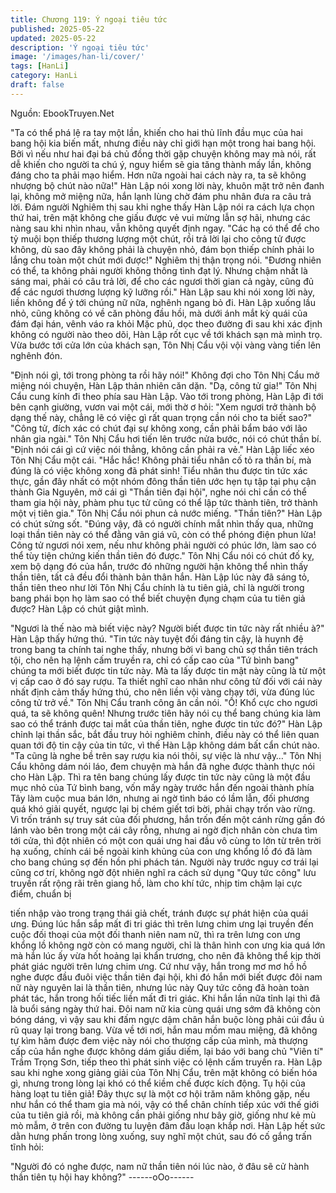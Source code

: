 ```yaml
---
title: Chương 119: Ý ngoại tiêu tức
published: 2025-05-22
updated: 2025-05-22
description: 'Ý ngoại tiêu tức'
image: '/images/han-li/cover/'
tags: [HanLi]
category: HanLi
draft: false
---
```


Nguồn: EbookTruyen.Net

"Ta có thể phá lệ ra tay một lần, khiến cho hai thủ lĩnh đầu mục
của hai bang hội kia biến mất, nhưng điều này chỉ giới hạn một
trong hai bang hội. Bởi vì nếu như hai đại bá chủ đồng thời gặp
chuyện không may mà nói, rất dễ khiến cho người ta chú ý, nguy
hiểm sẽ gia tăng thành mấy lần, không đáng cho ta phải mạo
hiểm. Hơn nữa ngoài hai cách này ra, ta sẽ không nhượng bộ
chút nào nữa!" Hàn Lập nói xong lời này, khuôn mặt trở nên đanh
lại, không mở miệng nữa, hắn lạnh lùng chờ đám phu nhân đưa
ra câu trả lời.
Đám người Nghiêm thị sau khi nghe thấy Hàn Lập nói ra cách lựa
chọn thứ hai, trên mặt không che giấu được vẻ vui mừng lẫn sợ
hãi, nhưng các nàng sau khi nhìn nhau, vẫn không quyết định
ngay.
"Các hạ có thể để cho tỷ muội bọn thiếp thương lượng một chút,
rồi trả lời lại cho công tử được không, dù sao đây không phải là
chuyện nhỏ, đám bọn thiếp chính phải lo lắng chu toàn một chút
mới được!" Nghiêm thị thận trọng nói.
"Đương nhiên có thể, ta không phải người không thông tình đạt lý.
Nhưng chậm nhất là sáng mai, phải có câu trả lời, để cho các
ngươi thời gian cả ngày, cũng đủ để các ngươi thương lượng kỹ
lưỡng rồi." Hàn Lập sau khi nói xong lời này, liền không để ý tới
chúng nữ nữa, nghênh ngang bỏ đi.
Hàn Lập xuống lầu nhỏ, cũng không có về căn phòng đầu hồi, mà
dưới ánh mắt kỳ quái của đám đại hán, vênh váo ra khỏi Mặc
phủ, dọc theo đường đi sau khi xác định không có người nào theo
dõi, Hàn Lập rốt cục về tới khách sạn mà mình trọ.
Vừa bước tới cửa lớn của khách sạn, Tôn Nhị Cẩu vội vội vàng
vàng tiến lên nghênh đón.

"Định nói gì, tới trong phòng ta rồi hãy nói!" Không đợi cho Tôn
Nhị Cẩu mở miệng nói chuyện, Hàn Lập thản nhiên căn dặn.
"Dạ, công tử gia!" Tôn Nhị Cẩu cung kính đi theo phía sau Hàn
Lập.
Vào tới trong phòng, Hàn Lập đi tới bên cạnh giường, vươn vai
một cái, mới thờ ơ hỏi: "Xem ngươi trở thành bộ dạng thế này,
chẳng lẽ có việc gì rất quan trọng cần nói cho ta biết sao?"
"Công tử, đích xác có chút đại sự không xong, cần phải bẩm báo
với lão nhân gia ngài." Tôn Nhị Cẩu hơi tiến lên trước nửa bước,
nói có chút thần bí.
"Định nói cái gì cứ việc nói thẳng, không cần phải ra vẻ." Hàn Lập
liếc xéo Tôn Nhị Cẩu một cái.
"Hắc hắc! Không phải tiểu nhân cố tỏ ra thần bí, mà đúng là có
việc không xong đã phát sinh! Tiểu nhân thu được tin tức xác
thực, gần đây nhất có một nhóm đông thần tiên ước hẹn tụ tập tại
phụ cận thành Gia Nguyên, mở cái gì "Thần tiên đại hội", nghe nói
chỉ cần có thể tham gia hội này, phàm phu tục tử cũng có thể lập
tức thành tiên, trở thành một vị tiên gia." Tôn Nhị Cẩu nói phun cả
nước miếng.
"Thần tiên?" Hàn Lập có chút sửng sốt.
"Đúng vậy, đã có người chính mắt nhìn thấy qua, những loại thần
tiên này có thể đằng vân giá vũ, còn có thể phóng điện phun lửa!
Công tử ngươi nói xem, nếu như không phải người có phúc lớn,
làm sao có thể tùy tiện chứng kiến thần tiên đó được." Tôn Nhị
Cẩu nói có chút đố kỵ, xem bộ dạng đó của hắn, trước đó những
người hận không thể nhìn thấy thần tiên, tất cả đều đổi thành bản
thân hắn.
Hàn Lập lúc này đã sáng tỏ, thần tiên theo như lời Tôn Nhị Cẩu
chính là tu tiên giả, chỉ là người trong bang phái bọn họ làm sao
có thể biết chuyện đụng chạm của tu tiên giả được? Hàn Lập có
chút giật mình.

"Ngươi là thế nào mà biết việc này? Người biết được tin tức này
rất nhiều à?" Hàn Lập thấy hứng thú.
"Tin tức này tuyệt đối đáng tin cậy, là huynh đệ trong bang ta
chính tai nghe thấy, nhưng bởi vì bang chủ sợ thần tiên trách tội,
cho nên hạ lệnh cấm truyền ra, chỉ có cấp cao của "Tứ bình bang"
chúng ta mới biết được tin tức này. Mà ta lấy được tin mật này
cũng là từ một vị cấp cao ở đó say rượu. Ta thiết nghĩ cao nhân
như công tử đối với cái này nhất định cảm thấy hứng thú, cho nên
liền vội vàng chạy tới, vừa đúng lúc công tử trở về." Tôn Nhị Cẩu
tranh công ân cần nói.
"Ồ! Khổ cực cho ngươi quá, ta sẽ không quên! Nhưng trước tiên
hãy nói cụ thể bang chúng kia làm sao có thể tránh được tai mắt
của thần tiên, nghe được tin tức đó?" Hàn Lập chỉnh lại thần sắc,
bắt đầu truy hỏi nghiêm chỉnh, điều này có thể liên quan quan tới
độ tin cậy của tin tức, vì thế Hàn Lập không dám bất cẩn chút
nào.
"Ta cũng là nghe bề trên say rượu kia nói thôi, sự việc là như
vậy…" Tôn Nhị Cẩu không dám nói láo, đem chuyện mà hắn đã
nghe được thành thực nói cho Hàn Lập.
Thì ra tên bang chúng lấy được tin tức này cũng là một đầu mục
nhỏ của Tứ bình bang, vốn mấy ngày trước hắn đến ngoài thành
phía Tây làm cuộc mua bán lớn, nhưng ai ngờ tình báo có lầm
lẫn, đối phương quá khó giải quyết, ngược lại bị chém giết tơi bời,
phải chạy trốn vào rừng.
Vì trốn tránh sự truy sát của đối phương, hắn trốn đến một cánh
rừng gần đó lánh vào bên trong một cái cây rỗng, nhưng ai ngờ
địch nhân còn chưa tìm tới cửa, thì đột nhiên có một con quái ưng
hai đầu vô cùng to lớn từ trên trời hạ xuống, chính cái bề ngoài
kinh khủng của con ưng khổng lồ đó đã làm cho bang chúng sợ
đến hồn phi phách tán.
Người này trước nguy cơ trái lại cũng cơ trí, không ngờ đột nhiên
nghĩ ra cách sử dụng "Quy tức công" lưu truyền rất rộng rãi trên
giang hồ, làm cho khí tức, nhịp tim chậm lại cực điểm, chuẩn bị

tiến nhập vào trong trạng thái giả chết, tránh được sự phát hiện
của quái ưng.
Đúng lúc hắn sắp mất đi tri giác thì trên lưng chim ưng lại truyền
đến cuộc đối thoại của một đối thanh niên nam nữ, thì ra trên lưng
con ưng khổng lồ không ngờ còn có mang người, chỉ là thân hình
con ưng kia quá lớn mà hắn lúc ấy vừa hốt hoảng lại khẩn
trương, cho nên đã không thể kịp thời phát giác người trên lưng
chim ưng.
Cứ như vậy, hắn trong mơ mơ hồ hồ nghe được đầu đuôi việc
thần tiên đại hội, khi đó hắn mới biết được đôi nam nữ này
nguyên lai là thần tiên, nhưng lúc này Quy tức công đã hoàn toàn
phát tác, hắn trong hối tiếc liền mất đi tri giác.
Khi hắn lần nữa tỉnh lại thì đã là buổi sáng ngày thứ hai. Đôi nam
nữ kia cùng quái ưng sớm đã không còn bóng dáng, vì vậy sau
khi đấm ngực dậm chân hắn buộc lòng phải cúi đầu ủ rũ quay lại
trong bang.
Vừa về tới nơi, hắn mau mồm mau miệng, đã không tự kìm hãm
được đem việc này nói cho thượng cấp của mình, mà thượng cấp
của hắn nghe được không dám giấu diếm, lại báo với bang chủ
"Viên tí" Trầm Trọng Sơn, tiếp theo thì phát sinh việc có lệnh cấm
truyền ra.
Hàn Lập sau khi nghe xong giảng giải của Tôn Nhị Cẩu, trên mặt
không có biến hóa gì, nhưng trong lòng lại khó có thể kiềm chế
được kích động.
Tụ hội của hàng loạt tu tiên giả! Đây thực sự là một cơ hội trăm
năm không gặp, nếu như hắn có thể tham gia mà nói, vậy có thể
chân chính tiếp xúc với thế giới của tu tiên giả rồi, mà không cần
phải giống như bây giờ, giống như kẻ mù mò mẫm, ở trên con
đường tu luyện đâm đầu loạn khắp nơi.
Hàn Lập hết sức dằn hưng phấn trong lòng xuống, suy nghĩ một
chút, sau đó cố gắng trấn tĩnh hỏi:

"Người đó có nghe được, nam nữ thần tiên nói lúc nào, ở đâu sẽ
cử hành thần tiên tụ hội hay không?"
------oOo------
